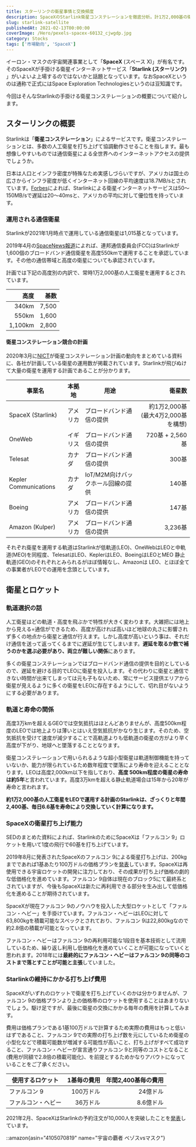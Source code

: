 ```yaml
---
title: スターリンクの衛星事情と交換頻度
description: SpaceXのStarlink衛星コンステレーションを徹底分析。計1万2,000基の衛星運用計画、LEO軌道での5年寿命、年間2,400基の交換コスト、Falcon 9/Heavyの打ち上げ能力、競合OneWeb・Amazon Kuiperとの比較まで詳細解説。
slug: starlink-satellite
publishedAt: 2021-02-13T00:00:00
coverImage: /Hero/pexels-spacex-60132_cjwgdp.jpg
category: Stocks
tags: ['市場動向', 'SpaceX']
---
```


イーロン・マスクの宇宙関連事業として「**SpaceX** (スペース X)」が有名です。そのSpaceXが手掛ける衛星インターネットサービス「**Starlink (スターリンク)** 」がいよいよ上場するのではないかと話題となっています。なおSpaceXというのは通称で正式にはSpace Exploration Technologiesというのは豆知識です。

今回はそんなStarlinkの手掛ける衛星コンステレーションの概要について紹介します。

## スターリンクの概要

Starlinkは「**衛星コンステレーション**」によるサービスです。衛星コンステレーションとは、多数の人工衛星を打ち上げて協調動作させることを指します。最も想像しやすいものでは通信衛星による全世界へのインターネットアクセスの提供でしょうか。

日本は人口とインフラ密度が特殊なため実感しづらいですが、アメリカは国土の広さからインフラ密度が低くインターネット回線の平均速度は18.7MB/sとされています。[Forbes](https://forbesjapan.com/articles/detail/37837)によれば、Starlinkによる衛星インターネットサービスは50～150MB/sで遅延は20～40msと、アメリカの平均に対して優位性を持っています。

### 運用される通信衛星

Starlinkが2021年1月時点で運用している通信衛星は1,015基となっています。

2019年4月の[SpaceNews報道](https://spacenews.com/fcc-oks-lower-orbit-for-some-starlink-satellites/)によれば、連邦通信委員会(FCC)はStarlinkが1,600個のブロードバンド通信衛星を高度550kmで運用することを承認しています。その他の通信帯域と高度の衛星についても承認されています。

計画では下記の高度別の内訳で、常時1万2,000基の人工衛星を運用するとされています。

|    高度 |  基数 |
| ------: | ----: |
|   340km | 7,500 |
|   550km | 1,600 |
| 1,100km | 2,800 |

#### 衛星コンステレーション競合の計画

2020年3月に[NICT](https://www.nict.go.jp/global/lde9n2000000bizn-att/lde9n2000001ebz4.pdf)が衛星コンステレーション計画の動向をまとめている資料に、各社が計画している衛星の運用数が掲載されています。Starlinkが飛びぬけて大量の衛星を運用する計画であることが分かります。

| 事業名                | 本拠地   | 用途                              |                              衛星数 |
| --------------------- | -------- | --------------------------------- | ----------------------------------: |
| SpaceX (Starlink)     | アメリカ | ブロードバンド通信の提供          | 約1万2,000基 (最大4万2,000基を構想) |
| OneWeb                | イギリス | ブロードバンド通信の提供          |                     720基 + 2,560基 |
| Telesat               | カナダ   | ブロードバンド通信の提供          |                               300基 |
| Kepler Communications | カナダ   | IoT/M2M向けバックホール回線の提供 |                               140基 |
| Boeing                | アメリカ | ブロードバンド通信の提供          |                               147基 |
| Amazon (Kulper)       | アメリカ | ブロードバンド通信の提供          |                             3,236基 |

それぞれ衛星を運用する軌道はStarlinkが低軌道(LEO)、OneWebはLEOと中軌道(MEO)を同程度、TelesatはLEO、KeplerはLEO、BoeingはLEOとMEO 静止軌道(GEO)のそれぞれとみられるがほぼ情報なし、Amazonは LEO、とほぼ全ての事業者がLEOでの運用を念頭としています。

## 衛星とロケット

### 軌道選択の話

人工衛星はどの軌道・高度を飛ぶかで特性が大きく変わります。大雑把には地上から見える=通信ができるため、高度が高ければ高いほど地球の丸さに影響されず多くの地点から衛星と通信が行えます。しかし高度が高いという事は、それだけ通信を送って返ってくるまでに遅延が生じてしまいます。**遅延を取るか数で補うのかを選ぶ必要があり、両立が難しい関係**にあります。

多くの衛星コンステレーションではブロードバンド通信の提供を目的としているので、遅延を避ける目的でLEOに衛星を投入します。その代わりに衛星と通信できない時間が出来てしまっては元も子もないため、常にサービス提供エリアから衛星が見えるように多くの衛星をLEOに存在するようにして、切れ目がないようにする必要があります。

### 軌道と寿命の関係

高度3万kmを超えるGEOでは空気抵抗はほとんどありませんが、高度500km程度のLEOでは地上よりは薄いとはいえ空気抵抗がかなり生じます。そのため、空気抵抗を受けて速度が減少することで高軌道よりも低軌道の衛星の方がより早く高度が下がり、地球へと墜落することとなります。

衛星コンステレーションで用いられるような超小型衛星は軌道制御機能を持っていないか、能力が限られているため数年程度で墜落により寿命を迎えることとなります。LEOは高度2,000km以下を指しており、**高度 500km程度の衛星の寿命は約5年**と言われています。高度3万kmを超える静止軌道場合は15年から20年が寿命と言われます。

**約1万2,000基の人工衛星をLEOで運用する計画のStarlinkは、ざっくりと年間2,400基、毎日6.6基を寿命により交換していく計算になります。**

### SpaceXの衛星打ち上げ能力

SEDのまとめた資料によれば、StarlinkのためにSpaceXは「ファルコン 9」ロケットを用いて1度の飛行で60基を打ち上げています。

2019年8月に発表されたSpaceXのファルコン 9による衛星打ち上げは、200kgまでであれば1基あたり100万ドルの価格プランを[発表](https://spacebiz.info/1956/)しています。SpaceXは再使用できる宇宙ロケットの開発に注力しており、その成果が打ち上げ価格の劇的な低価格化を進めています。ファルコン 9自体は現在のブロック5にて最終系とされていますが、今後もSpaceXは新たに再利用できる部分を生み出して低価格化を進めることが期待されています。

SpaceXが現在ファルコン 9のノウハウを投入した大型ロケットとして「ファルコン・ヘビー」を手掛けています。ファルコン・ヘビーはLEOに対して63,800kgを積載可能なスペックとされており、ファルコン 9は22,800kgなので約2.8倍の積載が可能となっています。

ファルコン・ヘビーはファルコン 9の再利用可能な1段目を基本技術として流用しているため、繰り返し利用し低価格化を進めていくことが可能になっていくと思われます。2018年には**最終的にファルコン・ヘビーはファルコン 9の同等のコストまで落とすことが可能と主張**していました。

### Starlinkの維持にかかる打ち上げ費用

SpaceXがいずれのロケットで衛星を打ち上げていくのかは分かりませんが、ファルコン 9の価格プランより上の価格帯のロケットを使用することはあまりないでしょう。駆け足ですが、最後に衛星の交換にかかる毎年の費用を計算してみます。

費用は価格プランである1基100万ドルで計算するため実際の費用はもっと低いはずであること、ファルコン 9での実際の打ち上げ数を元にしているため衛星の小型化などで積載可能数が増減する可能性が高いこと、打ち上げがすべて成功すること、ファルコン・ヘビーが宣言通りファルコン 9と同等のコストとなること(費用が同額で2.8倍の積載可能化)、を前提とするためかなりアバウトになっていることをご了承ください。

| 使用するロケット   | 1基毎の費用 | 年間2,400基毎の費用 |
| ------------------ | ----------: | ------------------: |
| ファルコン 9       |   100万ドル |            24億ドル |
| ファルコン・ヘビー |    36万ドル |           8.6億ドル |

2021年2月、SpaceXはStarlinkの予約注文が10,000人を突破したことを[発表](https://www.engadget.com/spacex-starlink-internet-preorders-121427490.html)しています。

::amazon{asin="4105070819" name="宇宙の覇者 ベゾスvsマスク"}
